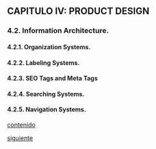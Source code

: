 ## CAPITULO IV: PRODUCT DESIGN

### 4.2. Information Architecture.
#### 4.2.1. Organization Systems.
#### 4.2.2. Labeling Systems.
#### 4.2.3. SEO Tags and Meta Tags
#### 4.2.4. Searching Systems.
#### 4.2.5. Navigation Systems.

[contenido](../contenido.md)

[siguiente](./4.3-landing-page-ui-design.md)